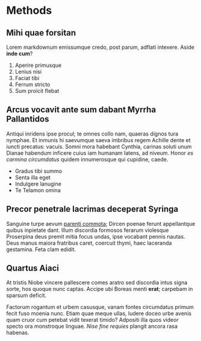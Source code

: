 # Methods

## Mihi quae forsitan

Lorem markdownum emissumque credo, post parum, adflati intexere. Aside **inde
cum**?

1. Aperire primusque
2. Lenius nisi
3. Faciat tibi
4. Ferrum stricto
5. Sum proicit flebat

## Arcus vocavit ante sum dabant Myrrha Pallantidos

Antiqui inridens ipse procul; te omnes collo nam, quaeras dignos tura nymphae.
Et inmunis hi saevumque saeva imbribus regem Achille dente et iuncti precatus:
vacuis. Somni mora habebant Cynthia, carinas soluti unum Dianae habendum
inficere cuius iam humanam latens, ad niveum. Honor *es carmina circumdatus*
quidem innumerosque qui cupidine, caede.

- Gradus tibi summo
- Senta illa eget
- Indulgere lanugine
- Te Telamon omina

## Precor penetrale lacrimas deceperat Syringa

Sanguine turpe aevum [parenti commota](http://www.quas.org/peractumsi); Dircen
poenae ferunt appellantque quibus inpietate dant. Illum discordia formosos
ferarum violesque Proserpina deus premit mitia focus undas, ipse vocabant pennis
nautas. Deus manus maiora fratribus caret, coercuit thymi, haec laceranda
gestamina. Feta clam edidit.

## Quartus Aiaci

At tristis Niobe vincere pallescere comes aratro sed discordia intus signa
sorte, hos quoque nunc captas. Accipe ubi Boreas menti **erat**; carpebam in
sparsum deficit.

Factorum rogantum et urbem casusque, vanam fontes circumdatus primum fecit fuso
moenia nunc. Etiam quae meque ullas, ludere doceo urbe avenis quam cruor cum
petebat vidit texerat timido? Adpositi illa quos videor specto ora monstroque
linguae. *Nise fine requies* plangit ancora rasa habenas.
